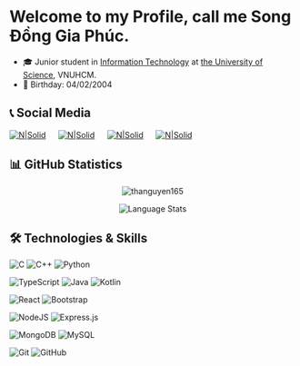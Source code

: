 # Welcome to my Profile, call me Song Đồng Gia Phúc.

- 🎓 Junior student in [Information Technology](https://www.fit.hcmus.edu.vn/vn/Default.aspx?tabid=325) at [the University of Science](https://www.hcmus.edu.vn/), VNUHCM.
- 🎂 Birthday: 04/02/2004
&nbsp;

## 📞 Social Media

[![N|Solid](https://github.com/fusodoya/fusodoya/blob/main/icon/facebook.png)](https://www.facebook.com/songdonggiaphuc) &emsp;
[![N|Solid](https://github.com/fusodoya/fusodoya/blob/main/icon/gmail.png)](mailto:fusodoya@gmail.com) &emsp;
[![N|Solid](https://github.com/fusodoya/fusodoya/blob/main/icon/linkedin.png)](https://www.linkedin.com/in/fusodoya/) &emsp;
[![N|Solid](https://github.com/fusodoya/fusodoya/blob/main/icon/instagram.png)](https://www.instagram.com/fusodoya/) &emsp;
&nbsp;

## 📊 GitHub Statistics

<p align="center"> <img src="https://github-readme-stats.vercel.app/api?username=fusodoya&hide=issues,contribs&count_private=true&show_icons=true&theme=material-palenight" alt="thanguyen165" /> </p>
<p align="center"> <img src="https://github-readme-stats.vercel.app/api/top-langs/?username=fusodoya&layout=compact&theme=material-palenight&langs_count=10&card_width=445" alt="Language Stats" /> </p>

## 🛠 Technologies & Skills

![C](https://img.shields.io/badge/c-%2300599C.svg?style=for-the-badge&logo=c&logoColor=white)
![C++](https://img.shields.io/badge/c++-%2300599C.svg?style=for-the-badge&logo=c%2B%2B&logoColor=white)
![Python](https://img.shields.io/badge/python-3670A0?style=for-the-badge&logo=python&logoColor=ffdd54)
<!---![JavaScript](https://img.shields.io/badge/javascript-%23323330.svg?style=for-the-badge&logo=javascript&logoColor=%23F7DF1E)--->
![TypeScript](https://img.shields.io/badge/typescript-%23007ACC.svg?style=for-the-badge&logo=typescript&logoColor=white)
![Java](https://img.shields.io/badge/java-%23ED8B00.svg?style=for-the-badge&logo=openjdk&logoColor=white)
![Kotlin](https://img.shields.io/badge/kotlin-%237F52FF.svg?style=for-the-badge&logo=kotlin&logoColor=white)
&emsp;

<!---![HTML5](https://img.shields.io/badge/html5-%23E34F26.svg?style=for-the-badge&logo=html5&logoColor=white)
![CSS3](https://img.shields.io/badge/css3-%231572B6.svg?style=for-the-badge&logo=css3&logoColor=white)--->
![React](https://img.shields.io/badge/react-%2320232a.svg?style=for-the-badge&logo=react&logoColor=%2361DAFB)
![Bootstrap](https://img.shields.io/badge/bootstrap-%238511FA.svg?style=for-the-badge&logo=bootstrap&logoColor=white)
&emsp;

![NodeJS](https://img.shields.io/badge/node.js-6DA55F?style=for-the-badge&logo=node.js&logoColor=white)
![Express.js](https://img.shields.io/badge/express.js-%23404d59.svg?style=for-the-badge&logo=express&logoColor=%2361DAFB)
&emsp;

![MongoDB](https://img.shields.io/badge/MongoDB-%234ea94b.svg?style=for-the-badge&logo=mongodb&logoColor=white)
![MySQL](https://img.shields.io/badge/mysql-4479A1.svg?style=for-the-badge&logo=mysql&logoColor=white)
&emsp;

![Git](https://img.shields.io/badge/git-%23F05033.svg?style=for-the-badge&logo=git&logoColor=white)
![GitHub](https://img.shields.io/badge/github-%23121011.svg?style=for-the-badge&logo=github&logoColor=white)
&emsp;
